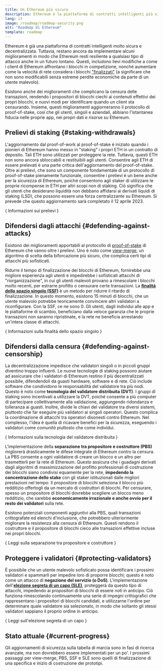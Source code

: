 ```yaml
---
title: Un Ethereum più sicuro
description: Ethereum è la piattaforma di contratti intelligenti più sicura e decentralizzata che esista. Tuttavia, restano ancora da implementare alcuni miglioramenti in modo che Ethereum resti resiliente a qualsiasi livello di attacco anche in un futuro lontano.
lang: it
image: /roadmap/roadmap-security.png
alt: "Roadmap di Ethereum"
template: roadmap
---
```


Ethereum è già una piattaforma di contratti intelligenti molto sicura e decentralizzata. Tuttavia, restano ancora da implementare alcuni miglioramenti in modo che Ethereum resti resiliente a qualsiasi tipo di attacco anche in un futuro lontano. Questi, includono lievi modifiche a come i client di Ethereum affrontano i blocchi in competizione, nonché aumentare come la velocità di rete considera i blocchi ["finalizzati"](/developers/docs/consensus-mechanisms/pos/#finality) (a significare che non sono modificabili senza estreme perdite economiche da parte di un utente malevolo).

Esistono anche dei miglioramenti che complicano la censura delle transazioni, rendendo i propositori di blocchi ciechi ai contenuti effettivi dei propri blocchi, e nuovi modi per identificare quando un client sta censurando. Insieme, questi miglioramenti aggiorneranno il protocollo di proof-of-stake, così che gli utenti, singoli e aziendali, abbiano l'istantanea fiducia nelle proprie app, nei propri dati e risorse su Ethereum.

## Prelievi di staking \{#staking-withdrawals}

L'aggiornamento dal proof-of-work al proof-of-stake è iniziato quando i pionieri di Ethereum hanno messo in "staking" i propri ETH in un contratto di deposito. Tali ETH sono utilizzati per proteggere la rete. Tuttavia, questi ETH non sono ancora sbloccabili e restituibili agli utenti. Consentire agli ETH di essere prelevati è una parte critica dell'aggiornamento del proof-of-stake. Oltre ai prelievi, che sono un componente fondamentale di un protocollo di proof-of-stake pienamente funzionale, consentire i prelievi è un bene anche per la sicurezza di Ethereum, poiché consentono agli staker di utilizzare le proprie ricompense in ETH per altri scopi non di staking. Ciò significa che gli utenti che desiderano liquidità non debbano affidarsi ai derivati liquidi di staking (LSD), che possono essere una forza centralizzante su Ethereum. Si prevede che questo aggiornamento sarà completato il 12 aprile 2023.

{
<ButtonLink variant="outline-color" to="/staking/withdrawals/">Informazioni sui prelievi</ButtonLink>
}

## Difendersi dagli attacchi \{#defending-against-attacks}

Esistono dei miglioramenti apportabili al protocollo di [proof-of-stake](/developers/docs/consensus-mechanisms/pos/) di Ethereum che vanno oltre i prelievi. Uno è noto come [view-merge](https://ethresear.ch/t/view-merge-as-a-replacement-for-proposer-boost/13739), un algoritmo di scelta della biforcazione più sicuro, che complica certi tipi di attacchi più sofisticati.

Ridurre il tempo di finalizzazione dei blocchi di Ethereum, fornirebbe una migliore esperienza agli utenti e impedirebbe i sofisticati attacchi di "riorganizzazione", in cui gli utenti malevoli provano a rimescolare i blocchi molto recenti, per estrarre profitto o censurare certe transazioni. La [**finalità dello spazio singolo (SSF)**](/roadmap/single-slot-finality/) è un metodo per ridurre il ritardo di finalizzazione. In questo momento, esistono 15 minuti di blocchi, che un utente malevolo potrebbe teoricamente convincere altri validatori a riconfigurare. Con la SSF, ce ne sono 0. Gli utenti, dagli individui alle app e le piattaforme di scambio, beneficiano dalla veloce garanzia che le proprie transazioni non saranno ripristinate, e la rete ne beneficia arrestando un'intera classe di attacchi.

{
<ButtonLink variant="outline-color" to="/roadmap/single-slot-finality/">Informazioni sulla finalità dello spazio singolo</ButtonLink>
}

## Difendersi dalla censura \{#defending-against-censorship}

La decentralizzazione impedisce che validatori singoli o in piccoli gruppi diventino troppo influenti. Le nuove tecnologie di staking possono aiutare ad assicurare che i validatori di Ethereum restino il più decentralizzati possibile, difendendoli da guasti hardware, software e di rete. Ciò include software che condividono le responsabilità del validatore tra più nodi. Questo è noto come **tecnologia del validatore distribuita (DVT)**. I gruppi di staking sono incentivati a utilizzare la DVT, poiché consente a più computer di partecipare collettivamente alla validazione, aggiungendo ridondanza e tolleranza ai guasti. Inoltre, divide le chiavi del validatore tra diversi sistemi, piuttosto che far eseguire più validatori ai singoli operatori. Questo complica la coordinazione di attacchi tra operatori disonesti contro Ethereum. Nel complesso, l'idea è quella di ricavare benefici per la sicurezza, eseguendo i validatori come _comunità_ piuttosto che come individui.

{
<ButtonLink variant="outline-color" to="/staking/dvt/">Informazioni sulla tecnologia del validatore distribuita</ButtonLink>
}

L'implementazione della **separazione tra propositore e costruttore (PBS)** migliorerà drasticamente le difese integrate di Ethereum contro la censura. La PBS consente a ogni validatore di creare un blocco e un altro per trasmetterli per la rete di Ethereum. Questo assicura che i guadagni derivati dagli algoritmi di massimizzazione del profitto professionali di costruzione dei blocchi siano condivisi equamente per la rete, **impedendo la concentrazione dello stake** con gli staker istituzionali dalle migliori prestazioni nel tempo. Il propositore di blocchi seleziona il blocco più redditizio offertogli da un mercato di costruttori di blocchi. Per censurare, spesso un propositore di blocchi dovrebbe scegliere un blocco meno redditizio, che sarebbe **economicamente irrazionale e anche ovvio per il resto dei validatori** sulla rete.

Esistono potenziali componenti aggiuntivi alla PBS, quali transazioni crittografate ed elenchi d'inclusione, che potrebbero ulteriormente migliorare la resistenza alla censura di Ethereum. Questi rendono il costruttore e il propositore di blocchi cieco alle transazioni effettive incluse nei propri blocchi.

{
<ButtonLink variant="outline-color" to="/roadmap/pbs/">Leggi sulla separazione tra propositore e costruttore</ButtonLink>
}

## Proteggere i validatori \{#protecting-validators}

È possibile che un utente malevolo sofisticato possa identificare i prossimi validatori e spammarli per impedire loro di proporre blocchi; questo è noto come un attacco di **negazione del servizio (o DoS)**. L'implementazione dell'[**elezione segreta di un capo (SLE)**](/roadmap/secret-leader-election), proteggerà da questo tipo di attacchi, impedendo ai propositori di blocchi di essere noti in anticipo. Ciò funziona rimescolando continuamente una serie di impegni crittografici che rappresentano i propositori di blocchi candidati, e utilizzarne l'ordine per determinare quale validatore sia selezionato, in modo che soltanto gli stessi validatori sappiano il proprio ordine in anticipo.

{
<ButtonLink variant="outline-color" to="/roadmap/secret-leader-election">Leggi sull'elezione segreta di un capo</ButtonLink>
}

## Stato attuale \{#current-progress}

Gli aggiornamenti di sicurezza sulla tabella di marcia sono in fasi di ricerca avanzate, ma non dovrebbero essere implementati per un po'. I prossimi passaggi per view-merge, PBS, SSF e SLE sono quelli di finalizzazione di una specifica e inizio di costruzione dei prototipi.
